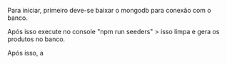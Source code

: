 Para iniciar, primeiro deve-se baixar o mongodb para conexão com o banco.

Após isso execute no console "npm run seeders" > isso limpa e gera os produtos no banco.

Após isso, a